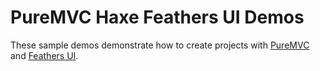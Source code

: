 # PureMVC Haxe Feathers UI Demos

These sample demos demonstrate how to create projects with [PureMVC](http://puremvc.org/) and [Feathers UI](https://feathersui.com/).
